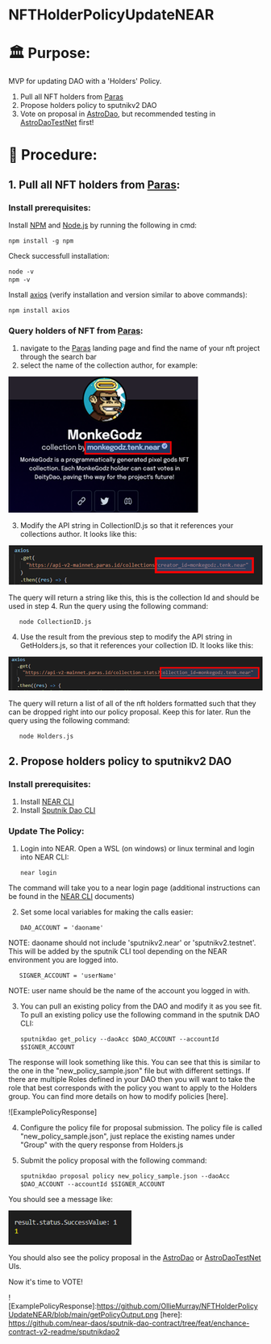 # NFTHolderPolicyUpdateNEAR
# 🏛️ Purpose:

MVP for updating DAO with a 'Holders' Policy.
1. Pull all NFT holders from [Paras]
2. Propose holders policy to sputnikv2 DAO
3. Vote on proposal in [AstroDao], but recommended testing in [AstroDaoTestNet] first!

# 📘 Procedure:
## 1. Pull all NFT holders from [Paras]:
### Install prerequisites:
 Install [NPM] and [Node.js] by running the following in cmd:
 
    npm install -g npm
    
 Check successfull installation:

    node -v
    npm -v

Install [axios] (verify installation and version similar to above commands):

    npm install axios

### Query holders of NFT from [Paras]:
1. navigate to the [Paras] landing page and find the name of your nft project through the search bar
2. select the name of the collection author, for example:

![CollAuthor]

3. Modify the API string in CollectionID.js so that it references your collections author. It looks like this:

![APIStringColl]

   The query will return a string like this, this is the collection Id and should be used in step 4.
   Run the query using the following command:
   
       node CollectionID.js
 
4. Use the result from the previous step to modify the API string in GetHolders.js, so that it references your collection ID. It looks like this:

![APIStringHolders]

   The query will return a list of all of the nft holders formatted such that they can be dropped right into our policy proposal.  Keep this for later.
   Run the query using the following command:
   
       node Holders.js

## 2. Propose holders policy to sputnikv2 DAO
### Install prerequisites:
1. Install [NEAR CLI]
2. Install [Sputnik Dao CLI]

### Update The Policy:
1. Login into NEAR.  Open a WSL (on windows) or linux terminal and login into NEAR CLI:

       near login   
   
The command will take you to a near login page (additional instructions can be found in the [NEAR CLI] documents)

2. Set some local variables for making the calls easier:
 
       DAO_ACCOUNT = 'daoname' 
 
NOTE: daoname should not include 'sputnikv2.near' or 'sputnikv2.testnet'.  This will be added by the sputnik CLI tool depending on the NEAR environment you are logged into.

       SIGNER_ACCOUNT = 'userName' 

NOTE: user name should be the name of the account you logged in with.

3.  You can pull an existing policy from the DAO and modify it as you see fit.  To pull an existing policy use the following command in the sputnik DAO CLI:
  
       ```
       sputnikdao get_policy --daoAcc $DAO_ACCOUNT --accountId $SIGNER_ACCOUNT
       ```
       
The response will look something like this.  You can see that this is similar to the one in the "new_policy_sample.json" file but with different settings.  If there are multiple Roles defined in your DAO then you will want to take the role that best corresponds with the policy you want to apply to the Holders group.  You can find more details on how to modify policies [here].

![ExamplePolicyResponse]

4.  Configure the policy file for proposal submission.  The policy file is called "new_policy_sample.json", just replace the existing names under "Group" with the query response from Holders.js
 
5.  Submit the policy proposal with the following command:

       ```
       sputnikdao proposal policy new_policy_sample.json --daoAcc $DAO_ACCOUNT --accountId $SIGNER_ACCOUNT 
       ```      
       
 You should see a message like:
 
 ![SuccessMessage]

 You should also see the policy proposal in the [AstroDao] or [AstroDaoTestNet] UIs.
 
 Now it's time to VOTE!
 
 
 
[Paras]: https://paras.id/
[AstroDao]: https://astrodao.com/
[AstroDaoTestNet]: https://testnet.app.astrodao.com/my/feed
[NPM]: https://docs.npmjs.com/downloading-and-installing-node-js-and-npm
[Node.js]: https://nodejs.dev/download/package-manager/
[axios]: https://www.npmjs.com/package/axios
[CollAuthor]: https://github.com/OllieMurray/NFTHolderPolicyUpdateNEAR/blob/main/MonkeyGodImage.png "Collection Author"
[APIStringColl]: https://github.com/OllieMurray/NFTHolderPolicyUpdateNEAR/blob/main/CollectionIDAPI.png "API String"
[APIStringHolders]: https://github.com/OllieMurray/NFTHolderPolicyUpdateNEAR/blob/main/HoldersAPI.png "API String"
[NEAR CLI]: https://docs.near.org/docs/tools/near-cli
[Sputnik Dao CLI]: https://www.npmjs.com/package/sputnikdao
[SuccessMessage]:https://github.com/OllieMurray/NFTHolderPolicyUpdateNEAR/blob/main/SuccessMessage.png
![ExamplePolicyResponse]:https://github.com/OllieMurray/NFTHolderPolicyUpdateNEAR/blob/main/getPolicyOutput.png
[here]: https://github.com/near-daos/sputnik-dao-contract/tree/feat/enchance-contract-v2-readme/sputnikdao2
